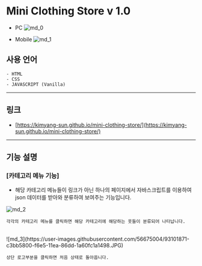 # Mini Clothing Store v 1.0

- PC
  ![md_0](https://user-images.githubusercontent.com/56675004/93101753-a2f30280-f6e5-11ea-9cae-d1fdca63d18c.JPG)
  
- Mobile
  ![md_1](https://user-images.githubusercontent.com/56675004/93101805-b0a88800-f6e5-11ea-8923-4e636cf62eed.JPG)

## 사용 언어

```
- HTML
- CSS
- JAVASCRIPT (Vanilla)
```

---

## 링크

- [https://kimyang-sun.github.io/mini-clothing-store/](https://kimyang-sun.github.io/mini-clothing-store/)

---

## 기능 설명

### [카테고리 메뉴 기능]

- 해당 카테고리 메뉴들이 링크가 아닌 하나의 페이지에서 자바스크립트를 이용하여 json 데이터를 받아와 분류하여 보여주는 기능입니다.

![md_2](https://user-images.githubusercontent.com/56675004/93101834-b9995980-f6e5-11ea-922f-2f418ef13f3d.JPG)

```
각각의 카테고리 메뉴를 클릭하면 해당 카테고리에 해당하는 옷들이 분류되어 나타납니다.
```

<br>
![md_3](https://user-images.githubusercontent.com/56675004/93101871-c3bb5800-f6e5-11ea-86dd-1a60fc1a1498.JPG)

```
상단 로고부분을 클릭하면 처음 상태로 돌아옵니다.
```
